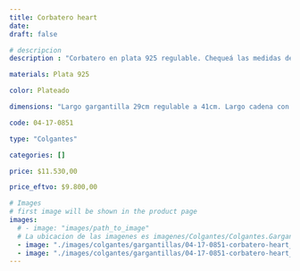 ```yaml
---
title: Corbatero heart
date: 
draft: false

# descripcion
description : "Corbatero en plata 925 regulable. Chequeá las medidas de la gargantilla y largo de la cadena colgante."

materials: Plata 925

color: Plateado

dimensions: "Largo gargantilla 29cm regulable a 41cm. Largo cadena con dije 21cm"

code: 04-17-0851

type: "Colgantes"

categories: []

price: $11.530,00

price_eftvo: $9.800,00

# Images
# first image will be shown in the product page
images:
  # - image: "images/path_to_image"
  # La ubicacion de las imagenes es imagenes/Colgantes/Colgantes.Gargantillas/04-17-0851-corbatero-heart
  - image: "./images/colgantes/gargantillas/04-17-0851-corbatero-heart_a.jpg"
  - image: "./images/colgantes/gargantillas/04-17-0851-corbatero-heart_b.jpg"
---
```

